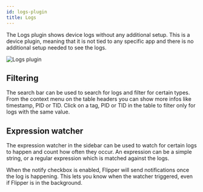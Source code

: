 ```yaml
---
id: logs-plugin
title: Logs
---
```


The Logs plugin shows device logs without any additional setup. This is a device plugin, meaning that it is not tied to any specific app and there is no additional setup needed to see the logs.

![Logs plugin](assets/logs.png)

## Filtering

The search bar can be used to search for logs and filter for certain types. From the context menu on the table headers you can show more infos like timestamp, PID or TID. Click on a tag, PID or TID in the table to filter only for logs with the same value.

## Expression watcher

The expression watcher in the sidebar can be used to watch for certain logs to happen and count how often they occur. An expression can be a simple string, or a regular expression which is matched against the logs.

When the notify checkbox is enabled, Flipper will send notifications once the log is happening. This lets you know when the watcher triggered, even if Flipper is in the background.
